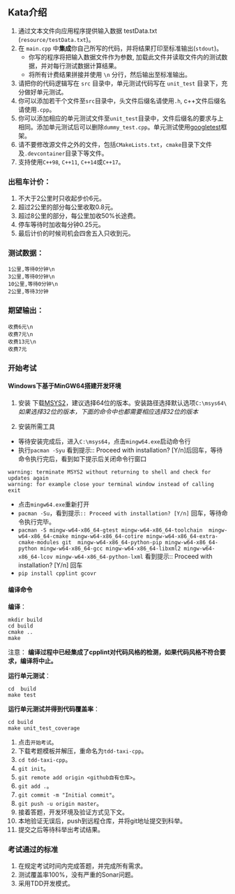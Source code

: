 ## Kata介绍

1. 通过文本文件向应用程序提供输入数据 testData.txt (`resource/testData.txt`)。
2. 在 `main.cpp` 中**集成**你自己所写的代码，并将结果打印至标准输出(`stdout`)。
    * 你写的程序将把输入数据文件作为参数, 加载此文件并读取文件内的测试数据，并对每行测试数据计算结果。
    * 将所有计费结果拼接并使用 `\n` 分行，然后输出至标准输出。
3. 请把你的代码逻辑写在 `src` 目录中，单元测试代码写在 `unit_test` 目录下，充分做好单元测试。
4. 你可以添加若干个文件至`src`目录中，头文件后缀名请使用`.h`, c++文件后缀名请使用`.cpp`。
5. 你可以添加相应的单元测试文件至`unit_test`目录中，文件后缀名的要求与上相同。添加单元测试后可以删除`dummy_test.cpp`。单元测试使用[googletest](https://github.com/google/googletest)框架。
6. 请不要修改源文件之外的文件，包括`CMakeLists.txt`，`cmake`目录下文件及`.devcontainer`目录下等文件。
7. 支持使用`C++98`, `C++11`, `C++14`或`C++17`。

### 出租车计价：

1. 不大于2公里时只收起步价6元。
2. 超过2公里的部分每公里收取0.8元。
3. 超过8公里的部分，每公里加收50%长途费。
4. 停车等待时加收每分钟0.25元。
5. 最后计价的时候司机会四舍五入只收到元。

### 测试数据：

```text
1公里,等待0分钟\n
3公里,等待0分钟\n
10公里,等待0分钟\n
2公里,等待3分钟
```
### 期望输出：

```text
收费6元\n
收费7元\n
收费13元\n
收费7元
```
### 开始考试

#### Windows下基于MinGW64搭建开发环境

1. 安装
下载[MSYS2](https://www.msys2.org/)，建议选择64位的版本。安装路径选择默认选项`C:\msys64\`  
*如果选择32位的版本，下面的命令中也都需要相应选择32位的版本*

2. 安装所需工具
- 等待安装完成后，进入`C:\msys64`，点击`mingw64.exe`启动命令行
- 执行`pacman -Syu`
看到提示:: Proceed with installation? [Y/n]后回车，等待命令执行完后，看到如下提示后关闭命令行窗口
```
warning: terminate MSYS2 without returning to shell and check for updates again
warning: for example close your terminal window instead of calling exit
```
- 点击`mingw64.exe`重新打开
- `pacman -Su`，看到提示`:: Proceed with installation? [Y/n]` 回车，等待命令执行完毕。
- `pacman -S mingw-w64-x86_64-gtest mingw-w64-x86_64-toolchain  mingw-w64-x86_64-cmake mingw-w64-x86_64-cotire mingw-w64-x86_64-extra-cmake-modules git  mingw-w64-x86_64-python-pip mingw-w64-x86_64-python mingw-w64-x86_64-gcc mingw-w64-x86_64-libxml2 mingw-w64-x86_64-lcov mingw-w64-x86_64-python-lxml`
看到提示:: Proceed with installation? [Y/n] 回车
- `pip install cpplint gcovr`

#### 编译命令
**编译**： 
```
mkdir build
cd build
cmake ..
make
```
注意： **编译过程中已经集成了cpplint对代码风格的检测，如果代码风格不符合要求，编译将中止。**

**运行单元测试**：
```
cd  build
make test
```

**运行单元测试并得到代码覆盖率**：
```
cd build
make unit_test_coverage
```

1. 点击`开始考试`。
2. 下载考题模板并解压，重命名为`tdd-taxi-cpp`。
3. `cd tdd-taxi-cpp`。
4. `git init`。
5. `git remote add origin <github自有仓库>`。
6. `git add .`。
7. `git commit -m "Initial commit"`。
8. `git push -u origin master`。
9. 接着答题，开发环境及验证方式见下文。
10. 本地验证无误后，push到远程仓库，并将git地址提交到科举。
11. 提交之后等待科举出考试结果。

### 考试通过的标准

1. 在规定考试时间内完成答题，并完成所有需求。
2. 测试覆盖率100%，没有严重的Sonar问题。
3. 采用TDD开发模式。

